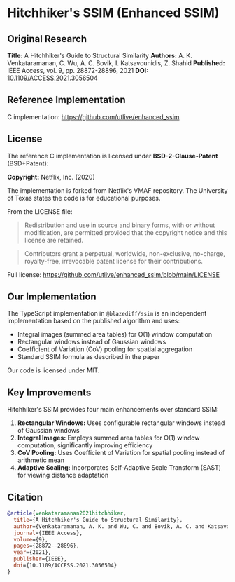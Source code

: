 # Hitchhiker's SSIM (Enhanced SSIM)

## Original Research

**Title:** A Hitchhiker's Guide to Structural Similarity
**Authors:** A. K. Venkataramanan, C. Wu, A. C. Bovik, I. Katsavounidis, Z. Shahid
**Published:** IEEE Access, vol. 9, pp. 28872-28896, 2021
**DOI:** [10.1109/ACCESS.2021.3056504](https://doi.org/10.1109/ACCESS.2021.3056504)

## Reference Implementation

C implementation: https://github.com/utlive/enhanced_ssim

## License

The reference C implementation is licensed under **BSD-2-Clause-Patent** (BSD+Patent):

**Copyright:** Netflix, Inc. (2020)

The implementation is forked from Netflix's VMAF repository. The University of Texas states the code is for educational purposes.

From the LICENSE file:
> Redistribution and use in source and binary forms, with or without modification, are permitted provided that the copyright notice and this license are retained.

> Contributors grant a perpetual, worldwide, non-exclusive, no-charge, royalty-free, irrevocable patent license for their contributions.

Full license: https://github.com/utlive/enhanced_ssim/blob/main/LICENSE

## Our Implementation

The TypeScript implementation in `@blazediff/ssim` is an independent implementation based on the published algorithm and uses:
- Integral images (summed area tables) for O(1) window computation
- Rectangular windows instead of Gaussian windows
- Coefficient of Variation (CoV) pooling for spatial aggregation
- Standard SSIM formula as described in the paper

Our code is licensed under MIT.

## Key Improvements

Hitchhiker's SSIM provides four main enhancements over standard SSIM:

1. **Rectangular Windows:** Uses configurable rectangular windows instead of Gaussian windows
2. **Integral Images:** Employs summed area tables for O(1) window computation, significantly improving efficiency
3. **CoV Pooling:** Uses Coefficient of Variation for spatial pooling instead of arithmetic mean
4. **Adaptive Scaling:** Incorporates Self-Adaptive Scale Transform (SAST) for viewing distance adaptation

## Citation

```bibtex
@article{venkataramanan2021hitchhiker,
  title={A Hitchhiker's Guide to Structural Similarity},
  author={Venkataramanan, A. K. and Wu, C. and Bovik, A. C. and Katsavounidis, I. and Shahid, Z.},
  journal={IEEE Access},
  volume={9},
  pages={28872--28896},
  year={2021},
  publisher={IEEE},
  doi={10.1109/ACCESS.2021.3056504}
}
```
